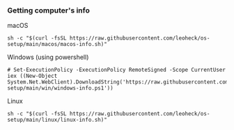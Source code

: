 
### Getting computer's info

macOS
```
sh -c "$(curl -fsSL https://raw.githubusercontent.com/leoheck/os-setup/main/macos/macos-info.sh)"
```

Windows (using powershell)
```
# Set-ExecutionPolicy -ExecutionPolicy RemoteSigned -Scope CurrentUser
iex ((New-Object System.Net.WebClient).DownloadString('https://raw.githubusercontent.com/leoheck/os-setup/main/win/windows-info.ps1'))
```

Linux
```
sh -c "$(curl -fsSL https://raw.githubusercontent.com/leoheck/os-setup/main/linux/linux-info.sh)"
```

